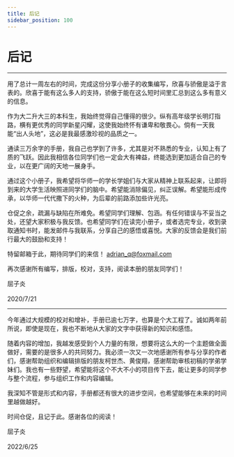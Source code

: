 ```yaml
---
title: 后记
sidebar_position: 100
---
```

# 后记
---

用了总计一周左右的时间，完成这份分享小册子的收集编写，欣喜与骄傲是溢于言表的。欣喜于能有这么多人的支持，骄傲于能在这么短时间里汇总到这么多有意义的信息。

作为大二升大三的本科生，我始终觉得自己懂得的很少。纵有高年级学长明灯指路，横有更优秀的同学新星闪耀，这使我始终怀有谦卑和敬畏心。倘有一天我能“出人头地”，这必是我最感激珍视的品质之一。

通读三万余字的手册，我自己也学到了许多，尤其是对不熟悉的专业，认知上有了质的飞跃。因此我相信各位同学们也一定会大有裨益，终能选到更加适合自己的专业，以在更广阔的天地一展身手。

通过这个小册子，我希望将华师一的学长学姐们与大家从精神上联系起来，让即将到来的大学生活映照进同学们的脑中。希望能消除偏见，纠正误解。希望能形成传承，以华师一代代撒下的火种，为后辈的前路添加些许光亮。

仓促之余，疏漏与缺陷在所难免。希望同学们理解、包涵。有任何错误与不妥当之处，还望大家积极与我反馈。也希望同学们在读完小册子，或者选完专业，收到录取通知书时，能发邮件与我联系，分享自己的感悟或喜悦。大家的反馈会是我们前行最大的鼓励和支持！

特留邮箱于此，期待同学们的来信！    adrian_q@foxmail.com  

再次感谢所有编写，排版，校对，支持，阅读本册的朋友同学们！

屈子炎<br></br>
2020/7/21
	
---

今年通过大规模的校对和增补，手册已逾七万字，也算是个大工程了。诚如两年前所说，即使是现在，我也不断地从大家的文字中获得新的知识和感悟。

随着内容的增加，我越发感受到个人力量的有限，想要将这么大的一个主题做全面做好，需要的是很多人的共同努力。我必须一次又一次地感谢所有参与分享的作者们，感谢帮助组织和编辑排版的朋友柯世杰、黄俊翔，感谢帮助审核初稿的学弟学妹们。我也有一些野望，希望能将这个不大不小的项目传下去，能让更多的同学参与整个流程，参与组织工作和内容编辑。

我深知不管是形式和内容，手册都还有很大的进步空间，也希望能够在未来的时间里越做越好。

时间仓促，且记于此。感谢各位的阅读！

屈子炎<br></br>
2022/6/25
